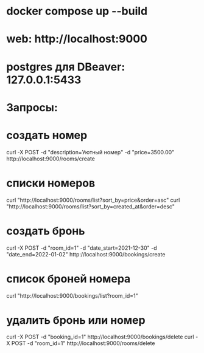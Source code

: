 # docker compose up --build
# web: http://localhost:9000
# postgres для DBeaver: 127.0.0.1:5433

# Запросы:
# создать номер
curl -X POST -d "description=Уютный номер" -d "price=3500.00" http://localhost:9000/rooms/create
# списки номеров
curl "http://localhost:9000/rooms/list?sort_by=price&order=asc"
curl "http://localhost:9000/rooms/list?sort_by=created_at&order=desc"
# создать бронь
curl -X POST -d "room_id=1" -d "date_start=2021-12-30" -d "date_end=2022-01-02" http://localhost:9000/bookings/create
# список броней номера
curl "http://localhost:9000/bookings/list?room_id=1"
# удалить бронь или номер
curl -X POST -d "booking_id=1" http://localhost:9000/bookings/delete
curl -X POST -d "room_id=1"     http://localhost:9000/rooms/delete
